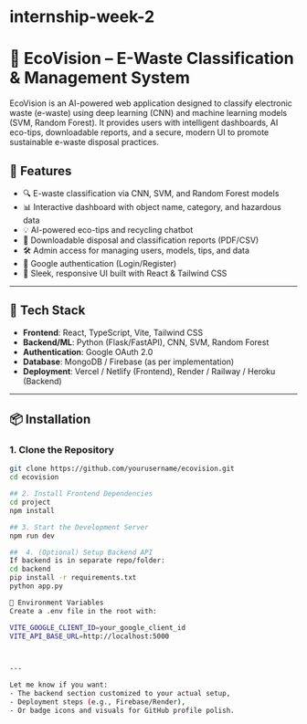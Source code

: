 # internship-week-2

# 🌱 EcoVision – E-Waste Classification & Management System

EcoVision is an AI-powered web application designed to classify electronic waste (e-waste) using deep learning (CNN) and machine learning models (SVM, Random Forest). It provides users with intelligent dashboards, AI eco-tips, downloadable reports, and a secure, modern UI to promote sustainable e-waste disposal practices.

## 🔑 Features

- 🔍 E-waste classification via CNN, SVM, and Random Forest models
- 📊 Interactive dashboard with object name, category, and hazardous data
- 💡 AI-powered eco-tips and recycling chatbot
- 📄 Downloadable disposal and classification reports (PDF/CSV)
- 🛠️ Admin access for managing users, models, tips, and data
- 🔐 Google authentication (Login/Register)
- 🎨 Sleek, responsive UI built with React & Tailwind CSS

---

## 🚀 Tech Stack

- **Frontend**: React, TypeScript, Vite, Tailwind CSS
- **Backend/ML**: Python (Flask/FastAPI), CNN, SVM, Random Forest
- **Authentication**: Google OAuth 2.0
- **Database**: MongoDB / Firebase (as per implementation)
- **Deployment**: Vercel / Netlify (Frontend), Render / Railway / Heroku (Backend)

---

## 📦 Installation

### 1. Clone the Repository

```bash
git clone https://github.com/yourusername/ecovision.git
cd ecovision

## 2. Install Frontend Dependencies
cd project
npm install

## 3. Start the Development Server
npm run dev

##  4. (Optional) Setup Backend API
If backend is in separate repo/folder:
cd backend
pip install -r requirements.txt
python app.py

🧪 Environment Variables
Create a .env file in the root with:

VITE_GOOGLE_CLIENT_ID=your_google_client_id
VITE_API_BASE_URL=http://localhost:5000



---

Let me know if you want:
- The backend section customized to your actual setup,
- Deployment steps (e.g., Firebase/Render),
- Or badge icons and visuals for GitHub profile polish.




